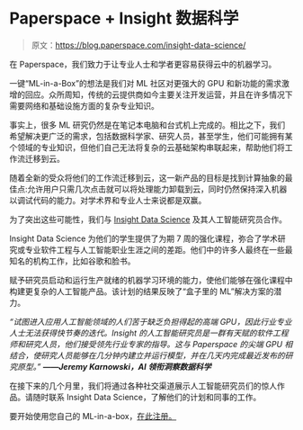 # Paperspace + Insight 数据科学

> 原文：<https://blog.paperspace.com/insight-data-science/>

在 Paperspace，我们致力于让专业人士和学者更容易获得云中的机器学习。

一键“ML-in-a-Box”的想法是我们对 ML 社区对更强大的 GPU 和新功能的需求激增的回应。众所周知，传统的云提供商如今主要关注开发运营，并且在许多情况下需要网络和基础设施方面的复杂专业知识。

事实上，很多 ML 研究仍然是在笔记本电脑和台式机上完成的。相比之下，我们希望解决更广泛的需求，包括数据科学家、研究人员，甚至学生，他们可能拥有某个领域的专业知识，但他们自己无法将复杂的云基础架构串联起来，帮助他们将工作流迁移到云。

随着全新的受众将他们的工作流迁移到云，这一新产品的目标是找到计算抽象的最佳点:允许用户只需几次点击就可以将处理能力卸载到云，同时仍然保持深入机器以调试代码的能力。对学术界和专业人士来说都是双赢。

为了突出这些可能性，我们与 [Insight Data Science](http://insightdata.ai/) 及其人工智能研究员合作。

Insight Data Science 为他们的学生提供了为期 7 周的强化课程，弥合了学术研究或专业软件工程与人工智能职业生涯之间的差距。他们中的许多人最终在一些最知名的机构工作，比如谷歌和脸书。

赋予研究员启动和运行生产就绪的机器学习环境的能力，使他们能够在强化课程中构建更复杂的人工智能产品。该计划的结果反映了“盒子里的 ML”解决方案的潜力。

*“试图进入应用人工智能领域的人们苦于缺乏负担得起的高端 GPU，因此行业专业人士无法获得快节奏的迭代。Insight 的人工智能研究员是一群有天赋的软件工程师和研究人员，他们接受领先行业专家的指导。这与 Paperspace 的尖端 GPU 相结合，使研究人员能够在几分钟内建立并运行模型，并在几天内完成最近发布的研究原型。”
**——Jeremy Karnowski，AI 领衔洞察数据科学***

在接下来的几个月里，我们将通过各种社交渠道展示人工智能研究员们的惊人作品。请随时联系 Insight Data Science，了解他们的计划和同事的工作。

要开始使用您自己的 ML-in-a-box，[在此注册。](https://www.paperspace.com/account/signup?utm-campaign=insightblog)